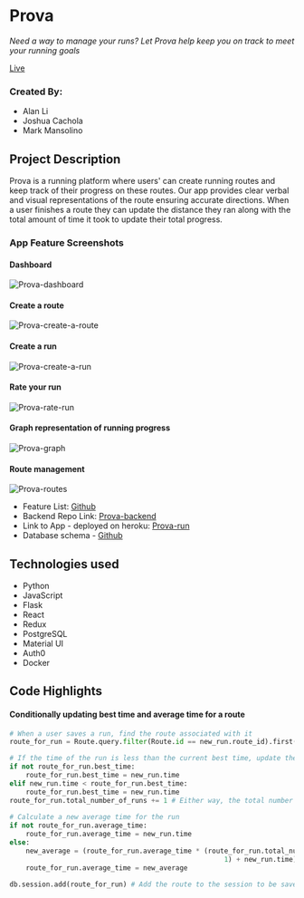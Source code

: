 # Prova

*Need a way to manage your runs? Let Prova help keep you on track to meet your running goals*

[Live](https://prova-run.herokuapp.com)

### Created By:
- Alan Li
- Joshua Cachola
- Mark Mansolino

## Project Description
Prova is a running platform where users' can create running routes and keep track of their progress on these routes. Our app provides clear verbal and visual representations of the route ensuring accurate directions. When a user finishes a route they can update the distance they ran along with the total amount of time it took to update their total progress.

### App Feature Screenshots
#### Dashboard
![Prova-dashboard](https://media.giphy.com/media/S4Bln9msfQOjZhPQmz/giphy.gif)

#### Create a route
![Prova-create-a-route](https://media.giphy.com/media/W03O7rOagoE0V80j8c/giphy.gif)

#### Create a run
![Prova-create-a-run](https://media.giphy.com/media/IgFKabDBwakb4uCwTI/giphy.gif)

#### Rate your run
![Prova-rate-run](https://media.giphy.com/media/JpYnyAJjOFhHSGIrJJ/giphy.gif)

#### Graph representation of running progress
![Prova-graph](https://media.giphy.com/media/kagCkUWxyOkpQYdML7/giphy.gif)

#### Route management
![Prova-routes](https://media.giphy.com/media/j31O6MoSYU7q5ix8Cq/giphy.gif)

- Feature List: [Github](/documentation/feature-list.md)
- Backend Repo Link: [Prova-backend](https://github.com/JoshuaCachola/Prova-backend)
- Link to App - deployed on heroku: [Prova-run](https://prova-run.herokuapp.com)
- Database schema - [Github](https://github.com/JoshuaCachola/Prova-backend/blob/master/documentation/feature-packet/Prova-schema.png)

## Technologies used
- Python
- JavaScript
- Flask
- React
- Redux
- PostgreSQL
- Material UI
- Auth0
- Docker

## Code Highlights

#### Conditionally updating best time and average time for a route

```python
# When a user saves a run, find the route associated with it
route_for_run = Route.query.filter(Route.id == new_run.route_id).first()

# If the time of the run is less than the current best time, update the best time. Otherwise, leave it as it is.
if not route_for_run.best_time:
    route_for_run.best_time = new_run.time
elif new_run.time < route_for_run.best_time:
    route_for_run.best_time = new_run.time
route_for_run.total_number_of_runs += 1 # Either way, the total number of runs for the route is incremented
  
# Calculate a new average time for the run
if not route_for_run.average_time:
    route_for_run.average_time = new_run.time
else:
    new_average = (route_for_run.average_time * (route_for_run.total_number_of_runs -
                                                     1) + new_run.time) / route_for_run.total_number_of_runs
    route_for_run.average_time = new_average
    
db.session.add(route_for_run) # Add the route to the session to be saved in the database
```
